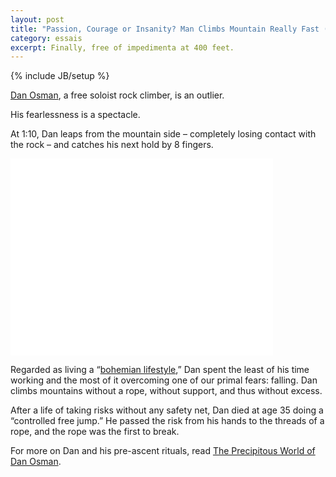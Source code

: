 ```yaml
---
layout: post
title: "Passion, Courage or Insanity? Man Climbs Mountain Really Fast (Without Rope)"
category: essais
excerpt: Finally, free of impedimenta at 400 feet.
---
```

{% include JB/setup %}

[Dan Osman](http://en.wikipedia.org/wiki/Dan_Osman), a free soloist rock climber, is an outlier.  

His fearlessness is a spectacle.  


At 1:10, Dan leaps from the mountain side – completely losing contact with the rock – and catches his next hold by 8 fingers.  

<iframe width="420" height="315" src="//www.youtube.com/embed/OX7p3jfr0mA" frameborder="0" > </iframe>

Regarded as living a “[bohemian lifestyle](http://en.wikipedia.org/wiki/Bohemianism),” Dan spent the least of his time working and the most of it overcoming one of our primal fears: falling. Dan climbs mountains without a rope, without support, and thus without excess.  

After a life of taking risks without any safety net, Dan died at age 35 doing a “controlled free jump.” He passed the risk from his hands to the threads of a rope, and the rope was the first to break.  

For more on Dan and his pre-ascent rituals, read [The Precipitous World of Dan Osman](http://www.theatlantic.com/magazine/archive/1996/02/the-precipitous-world-of-dan-osman/304382/?single_page=true#).  


<a href="https://plus.google.com/+VincentBarr0?rel=author"></a>